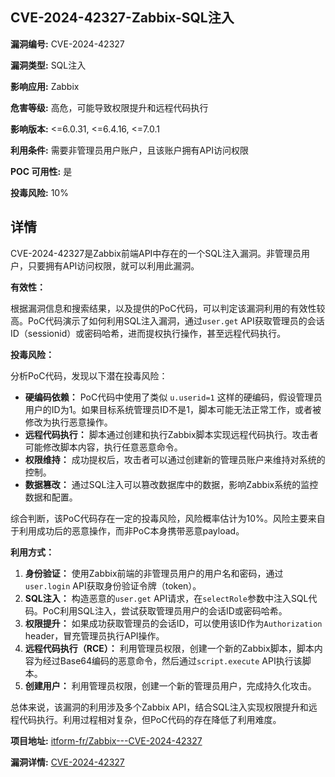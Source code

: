 ## CVE-2024-42327-Zabbix-SQL注入

**漏洞编号:** CVE-2024-42327

**漏洞类型:** SQL注入

**影响应用:** Zabbix

**危害等级:** 高危，可能导致权限提升和远程代码执行

**影响版本:** <=6.0.31, <=6.4.16, <=7.0.1

**利用条件:** 需要非管理员用户账户，且该账户拥有API访问权限

**POC 可用性:** 是

**投毒风险:** 10%

## 详情

CVE-2024-42327是Zabbix前端API中存在的一个SQL注入漏洞。非管理员用户，只要拥有API访问权限，就可以利用此漏洞。

**有效性：**

根据漏洞信息和搜索结果，以及提供的PoC代码，可以判定该漏洞利用的有效性较高。PoC代码演示了如何利用SQL注入漏洞，通过`user.get` API获取管理员的会话ID（sessionid）或密码哈希，进而提权执行操作，甚至远程代码执行。

**投毒风险：**

分析PoC代码，发现以下潜在投毒风险：

*   **硬编码依赖：** PoC代码中使用了类似 `u.userid=1` 这样的硬编码，假设管理员用户的ID为1。如果目标系统管理员ID不是1，脚本可能无法正常工作，或者被修改为执行恶意操作。
*   **远程代码执行：** 脚本通过创建和执行Zabbix脚本实现远程代码执行。攻击者可能修改脚本内容，执行任意恶意命令。
*   **权限维持：** 成功提权后，攻击者可以通过创建新的管理员账户来维持对系统的控制。
*   **数据篡改：** 通过SQL注入可以篡改数据库中的数据，影响Zabbix系统的监控数据和配置。

综合判断，该PoC代码存在一定的投毒风险，风险概率估计为10%。风险主要来自于利用成功后的恶意操作，而非PoC本身携带恶意payload。

**利用方式：**

1.  **身份验证：** 使用Zabbix前端的非管理员用户的用户名和密码，通过`user.login` API获取身份验证令牌（token）。
2.  **SQL注入：** 构造恶意的`user.get` API请求，在`selectRole`参数中注入SQL代码。PoC利用SQL注入，尝试获取管理员用户的会话ID或密码哈希。
3.  **权限提升：** 如果成功获取管理员的会话ID，可以使用该ID作为`Authorization` header，冒充管理员执行API操作。
4.  **远程代码执行（RCE）：**  利用管理员权限，创建一个新的Zabbix脚本，脚本内容为经过Base64编码的恶意命令，然后通过`script.execute` API执行该脚本。
5.  **创建用户：** 利用管理员权限，创建一个新的管理员用户，完成持久化攻击。

总体来说，该漏洞的利用涉及多个Zabbix API，结合SQL注入实现权限提升和远程代码执行。利用过程相对复杂，但PoC代码的存在降低了利用难度。

**项目地址:** [itform-fr/Zabbix---CVE-2024-42327](https://github.com/itform-fr/Zabbix---CVE-2024-42327)

**漏洞详情:** [CVE-2024-42327](https://nvd.nist.gov/vuln/detail/CVE-2024-42327)